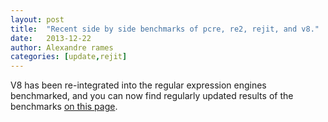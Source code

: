 ```yaml
---
layout: post
title:  "Recent side by side benchmarks of pcre, re2, rejit, and v8."
date:   2013-12-22
author: Alexandre rames
categories: [update,rejit]
---
```


V8 has been re-integrated into the regular expression engines benchmarked, and
you can now find regularly updated results of the benchmarks [on this page](/projects/rejit/benchmarks.html).
